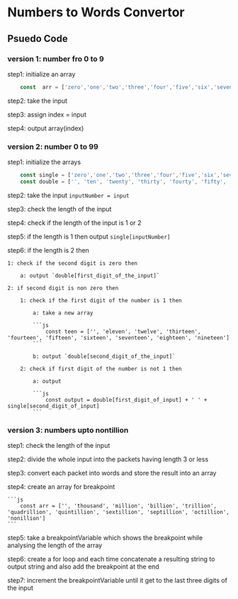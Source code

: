 # Numbers to Words Convertor

## Psuedo Code

### version 1: number fro 0 to 9

step1: initialize an array 
```js
    const  arr = ['zero','one','two','three','four','five','six','seven','eight','nine']
```
step2: take the input

step3: assign index = input

step4: output array(index)


### version 2: number 0 to 99

step1: initialize the arrays 

```js
    const single = ['zero','one','two','three','four','five','six','seven','eight','nine']
    const double = ['', 'ten', 'twenty', 'thirty', 'fourty', 'fifty', 'sixty', 'seventy', 'eighty', 'ninety']
```

step2: take the input `inputNumber = input`

step3: check the length of the input

step4: check if the length of the input is 1 or 2

step5: if the length is 1 then output `single[inputNumber]`

step6: if the length is 2 then

    1: check if the second digit is zero then
    
        a: output `double[first_digit_of_the_input]`
        
    2: if second digit is non zero then 
    
        1: check if the first digit of the number is 1 then
        
            a: take a new array

            ```js
                const teen = ['', 'eleven', 'twelve', 'thirteen', 'fourteen', 'fifteen', 'sixteen', 'seventeen', 'eighteen', 'nineteen']
            ```
            
            b: output `double[second_digit_of_the_input]`
            
        2: check if first digit of the number is not 1 then
        
            a: output

            ```js
                const output = double[first_digit_of_input] + ' ' + single[second_digit_of_input]
            ```


### version 3: numbers upto nontillion

step1: check the length of the input

step2: divide the whole input into the packets having length 3 or less

step3: convert each packet into words and store the result into an array

step4: create an array for breakpoint

    ```js
        const arr = ['', 'thousand', 'million', 'billion', 'trillion', 'quadrillion', 'quintillion', 'sextillion', 'septillion', 'octillion', 'nonillion']
    ```
step5: take a breakpointVariable which shows the breakpoint while analysing the length of the array

step6: create a for loop and each time concatenate a resulting string to output string and also add the breakpoint at the end

step7: increment the breakpointVariable until it get to the last three digits of the input
